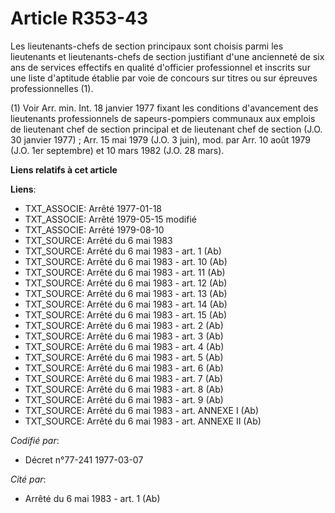 # Article R353-43

Les lieutenants-chefs de section principaux sont choisis parmi les lieutenants et lieutenants-chefs de section justifiant
d'une ancienneté de six ans de services effectifs en qualité d'officier professionnel et inscrits sur une liste d'aptitude
établie par voie de concours sur titres ou sur épreuves professionnelles (1).

(1) Voir Arr. min. Int. 18 janvier 1977 fixant les conditions d'avancement des lieutenants professionnels de sapeurs-pompiers
communaux aux emplois de lieutenant chef de section principal et de lieutenant chef de section (J.O. 30 janvier 1977) ; Arr.
15 mai 1979 (J.O. 3 juin), mod. par Arr. 10 août 1979 (J.O. 1er septembre) et 10 mars 1982 (J.O. 28 mars).

**Liens relatifs à cet article**

**Liens**:

  - TXT_ASSOCIE: Arrêté 1977-01-18
  - TXT_ASSOCIE: Arrêté 1979-05-15 modifié
  - TXT_ASSOCIE: Arrêté 1979-08-10
  - TXT_SOURCE: Arrêté du 6 mai 1983
  - TXT_SOURCE: Arrêté du 6 mai 1983 - art. 1 (Ab)
  - TXT_SOURCE: Arrêté du 6 mai 1983 - art. 10 (Ab)
  - TXT_SOURCE: Arrêté du 6 mai 1983 - art. 11 (Ab)
  - TXT_SOURCE: Arrêté du 6 mai 1983 - art. 12 (Ab)
  - TXT_SOURCE: Arrêté du 6 mai 1983 - art. 13 (Ab)
  - TXT_SOURCE: Arrêté du 6 mai 1983 - art. 14 (Ab)
  - TXT_SOURCE: Arrêté du 6 mai 1983 - art. 15 (Ab)
  - TXT_SOURCE: Arrêté du 6 mai 1983 - art. 2 (Ab)
  - TXT_SOURCE: Arrêté du 6 mai 1983 - art. 3 (Ab)
  - TXT_SOURCE: Arrêté du 6 mai 1983 - art. 4 (Ab)
  - TXT_SOURCE: Arrêté du 6 mai 1983 - art. 5 (Ab)
  - TXT_SOURCE: Arrêté du 6 mai 1983 - art. 6 (Ab)
  - TXT_SOURCE: Arrêté du 6 mai 1983 - art. 7 (Ab)
  - TXT_SOURCE: Arrêté du 6 mai 1983 - art. 8 (Ab)
  - TXT_SOURCE: Arrêté du 6 mai 1983 - art. 9 (Ab)
  - TXT_SOURCE: Arrêté du 6 mai 1983 - art. ANNEXE I (Ab)
  - TXT_SOURCE: Arrêté du 6 mai 1983 - art. ANNEXE II (Ab)

_Codifié par_:

  - Décret n°77-241 1977-03-07

_Cité par_:

  - Arrêté du 6 mai 1983 - art. 1 (Ab)
